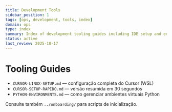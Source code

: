 ```yaml
---
title: Development Tools
sidebar_position: 1
tags: [ops, development, tools, index]
domain: ops
type: index
summary: Index of development tooling guides including IDE setup and environment management
status: active
last_review: 2025-10-17
---
```


# Tooling Guides

- `CURSOR-LINUX-SETUP.md` — configuração completa do Cursor (WSL)
- `CURSOR-SETUP-RAPIDO.md` — versão resumida em 30 segundos
- `PYTHON-ENVIRONMENTS.md` — como gerenciar ambientes virtuais Python

Consulte também `../onboarding/` para scripts de inicialização.
